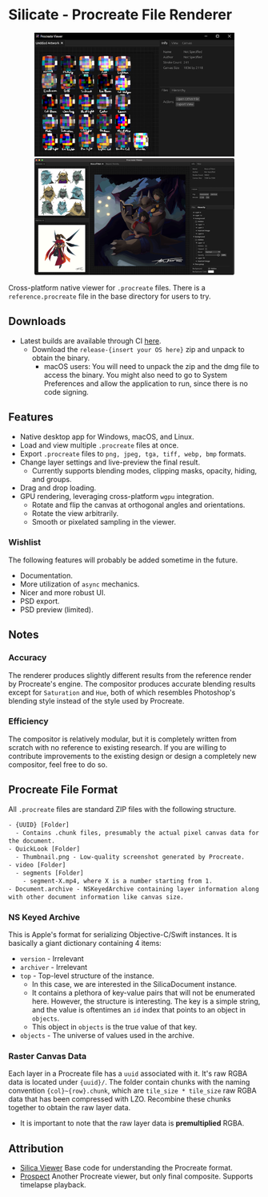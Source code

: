 # Silicate - Procreate File Renderer

<p align="center">
  <img src="media/windows.png" width="400"/>
  <img src="media/macos.png" width="400"/>
</p>

Cross-platform native viewer for `.procreate` files. There is a 
`reference.procreate` file in the base directory for users to try.

## Downloads
* Latest builds are available through CI [here](https://github.com/Avarel/procreate-rs/actions/).
  * Download the `release-{insert your OS here}` zip and unpack to obtain the binary.
    * macOS users: You will need to unpack the zip and the dmg file to access 
      the binary. You might also need to go to System Preferences and allow the
      application to run, since there is no code signing.

## Features
* Native desktop app for Windows, macOS, and Linux.
* Load and view multiple `.procreate` files at once.
* Export `.procreate` files to `png, jpeg, tga, tiff, webp, bmp` formats.
* Change layer settings and live-preview the final result.
  * Currently supports blending modes, clipping masks, opacity, hiding, and groups.
* Drag and drop loading.
* GPU rendering, leveraging cross-platform `wgpu` integration.
  * Rotate and flip the canvas at orthogonal angles and orientations.
  * Rotate the view arbitrarily.
  * Smooth or pixelated sampling in the viewer.

### Wishlist
The following features will probably be added sometime in the future.
* Documentation.
* More utilization of `async` mechanics.
* Nicer and more robust UI.
* PSD export.
* PSD preview (limited).

## Notes
### Accuracy
The renderer produces slightly different results from the reference render by
Procreate's engine. The compositor produces accurate blending results except for
`Saturation` and `Hue`, both of which resembles Photoshop's blending style instead
of the style used by Procreate.

### Efficiency
The compositor is relatively modular, but it is completely written from scratch
with no reference to existing research. If you are willing to contribute
improvements to the existing design or design a completely new compositor,
feel free to do so.

## Procreate File Format
All `.procreate` files are standard ZIP files with the following structure.
```
- {UUID} [Folder]
  - Contains .chunk files, presumably the actual pixel canvas data for the document.
- QuickLook [Folder]
  - Thumbnail.png - Low-quality screenshot generated by Procreate.
- video [Folder]
  - segments [Folder]
    - segment-X.mp4, where X is a number starting from 1.
- Document.archive - NSKeyedArchive containing layer information along with other document information like canvas size.
```

### NS Keyed Archive
This is Apple's format for serializing Objective-C/Swift instances. It is basically
a giant dictionary containing 4 items:
* `version` - Irrelevant 
* `archiver` - Irrelevant
* `top` - Top-level structure of the instance.
  * In this case, we are interested in the SilicaDocument instance.
  * It contains a plethora of key-value pairs that will not be enumerated here.
    However, the structure is interesting. The key is a simple string, and
    the value is oftentimes an `id` index that points to an object in `objects`.
  * This object in `objects` is the true value of that key.
* `objects` - The universe of values used in the archive.

### Raster Canvas Data
Each layer in a Procreate file has a `uuid` associated with it. It's raw RGBA data is located
under `{uuid}/`. The folder contain chunks with the naming convention `{col}~{row}.chunk`,
which are `tile_size * tile_size` raw RGBA data that has been compressed with LZO.
Recombine these chunks together to obtain the raw layer data.
* It is important to note that the raw layer data is **premultiplied** RGBA.

## Attribution
* [Silica Viewer](https://git.sr.ht/~redstrate/silica-viewer) Base code for understanding the Procreate format.
* [Prospect](https://github.com/jaromvogel/prospect) Another Procreate viewer, but only final composite. Supports timelapse playback.